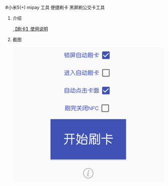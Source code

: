 #小米5(+) mipay 工具 便捷刷卡 黑屏刷公交卡工具


1. 介绍

    [【刷卡】使用说明](http://note.youdao.com/noteshare?id=cd44adbf10bb3dd20a9244db785b12b3)


2. 截图

    ![](screenshot/1.png)
